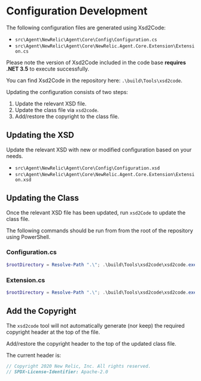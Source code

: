 # Configuration Development

The following configuration files are generated using Xsd2Code:

* `src\Agent\NewRelic\Agent\Core\Config\Configuration.cs`
* `src\Agent\NewRelic\Agent\Core\NewRelic.Agent.Core.Extension\Extension.cs`

Please note the version of Xsd2Code included in the code base **requires .NET 3.5** to execute successfully.

You can find Xsd2Code in the repository here: `.\build\Tools\xsd2code`.

Updating the configuration consists of two steps:

1. Update the relevant XSD file.
2. Update the class file via `xsd2code`.
3. Add/restore the copyright to the class file.

## Updating the XSD

Update the relevant XSD with new or modified configuration based on your needs.

* `src\Agent\NewRelic\Agent\Core\Config\Configuration.xsd`
* `src\Agent\NewRelic\Agent\Core\NewRelic.Agent.Core.Extension\Extension.xsd`

## Updating the Class

Once the relevant XSD file has been updated, run `xsd2Code` to update the class file.

The following commands should be run from from the root of the repository using PowerShell.

### Configuration.cs

```powershell
$rootDirectory = Resolve-Path ".\"; .\build\Tools\xsd2code\xsd2code.exe "$rootDirectory\src\Agent\NewRelic\Agent\Core\Config\Configuration.xsd" NewRelic.Agent.Core.Config Configuration.cs /cl /ap /sc /xa
```

### Extension.cs

```powershell
$rootDirectory = Resolve-Path ".\"; .\build\Tools\xsd2code\xsd2code.exe "$rootDirectory\src\Agent\NewRelic\Agent\Core\NewRelic.Agent.Core.Extension\Extension.xsd" NewRelic.Agent.Core.Extension Extension.cs /cl /ap /sc /xa
```

## Add the Copyright

The `xsd2code` tool will not automatically generate (nor keep) the required copyright header at the top of the file.

Add/restore the copyright header to the top of the updated class file.

The current header is:

```cs
// Copyright 2020 New Relic, Inc. All rights reserved.
// SPDX-License-Identifier: Apache-2.0
```
